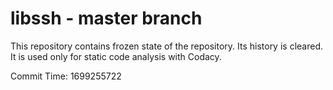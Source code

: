 # libssh - master branch

This repository contains frozen state of the repository.
Its history is cleared. It is used only for static code
analysis with Codacy.

Commit Time: 1699255722